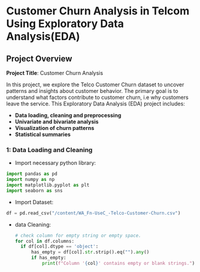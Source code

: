 # Customer Churn Analysis in Telcom Using Exploratory Data Analysis(EDA)

## Project Overview

**Project Title**: Customer Churn Analysis

In this project, we explore the Telco Customer Churn dataset to uncover patterns and insights about customer behavior. The primary goal is to understand what factors  contribute to customer churn, i.e why customers leave the service.
This Exploratory Data Analysis (EDA) project includes:
<br>
-  **Data loading, cleaning and preprocessing**<br>
-  **Univariate and bivariate analysis**<br>
-  **Visualization of churn patterns**<br>
-  **Statistical summaries**

### 1: Data Loading and Cleaning
- Import necessary python library:

```python
import pandas as pd
import numpy as np
import matplotlib.pyplot as plt
import seaborn as sns
```
- Import Dataset:
```python
df = pd.read_csv("/content/WA_Fn-UseC_-Telco-Customer-Churn.csv")
```
- data Cleaning:


  ```python
  # check column for empty string or empty space.
  for col in df.columns:
    if df[col].dtype == 'object': 
        has_empty = df[col].str.strip().eq("").any()
        if has_empty:
            print(f"Column '{col}' contains empty or blank strings.")
  ```




